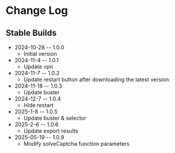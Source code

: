# Change Log

## Stable Builds

* 2024-10-28 -- 1.0.0
  * Initial version
* 2024-11-4 -- 1.0.1
  * Update vpn
* 2024-11-7 -- 1.0.2
  * Update restart button after downloading the latest version
* 2024-11-18 -- 1.0.3
  * Update buster
* 2024-12-7 -- 1.0.4
  * Hide restart
* 2025-1-8 -- 1.0.5
  * Update buster & selector
* 2025-2-6 -- 1.0.6
  * Update export results
* 2025-05-19 -- 1.0.9
  * Modify solveCaptcha function parameters
